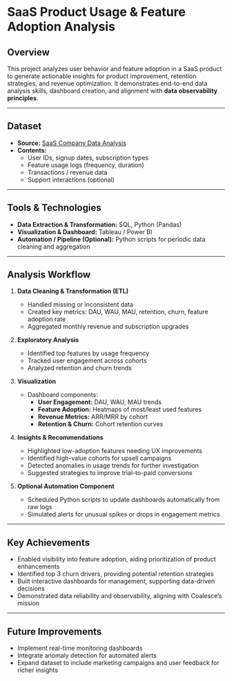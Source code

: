 # SaaS Product Usage & Feature Adoption Analysis

## Overview
This project analyzes user behavior and feature adoption in a SaaS product to generate actionable insights for product improvement, retention strategies, and revenue optimization. It demonstrates end-to-end data analysis skills, dashboard creation, and alignment with **data observability principles**.

---

## Dataset
- **Source:** [SaaS Company Data Analysis](https://medium.com/@yohanesvincentpangestu/saas-company-data-analysis-5325e7023e09)  
- **Contents:**
  - User IDs, signup dates, subscription types
  - Feature usage logs (frequency, duration)
  - Transactions / revenue data
  - Support interactions (optional)

---

## Tools & Technologies
- **Data Extraction & Transformation:** SQL, Python (Pandas)
- **Visualization & Dashboard:** Tableau / Power BI
- **Automation / Pipeline (Optional):** Python scripts for periodic data cleaning and aggregation

---

## Analysis Workflow

1. **Data Cleaning & Transformation (ETL)**
   - Handled missing or inconsistent data
   - Created key metrics: DAU, WAU, MAU, retention, churn, feature adoption rate
   - Aggregated monthly revenue and subscription upgrades

2. **Exploratory Analysis**
   - Identified top features by usage frequency
   - Tracked user engagement across cohorts
   - Analyzed retention and churn trends

3. **Visualization**
   - Dashboard components:
     - **User Engagement:** DAU, WAU, MAU trends
     - **Feature Adoption:** Heatmaps of most/least used features
     - **Revenue Metrics:** ARR/MRR by cohort
     - **Retention & Churn:** Cohort retention curves

4. **Insights & Recommendations**
   - Highlighted low-adoption features needing UX improvements
   - Identified high-value cohorts for upsell campaigns
   - Detected anomalies in usage trends for further investigation
   - Suggested strategies to improve trial-to-paid conversions

5. **Optional Automation Component**
   - Scheduled Python scripts to update dashboards automatically from raw logs
   - Simulated alerts for unusual spikes or drops in engagement metrics

---

## Key Achievements
- Enabled visibility into feature adoption, aiding prioritization of product enhancements
- Identified top 3 churn drivers, providing potential retention strategies
- Built interactive dashboards for management, supporting data-driven decisions
- Demonstrated data reliability and observability, aligning with Coalesce’s mission

---

## Future Improvements
- Implement real-time monitoring dashboards
- Integrate anomaly detection for automated alerts
- Expand dataset to include marketing campaigns and user feedback for richer insights
